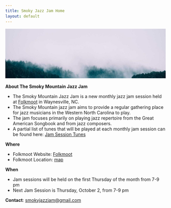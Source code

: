 ```yaml
---
title: Smoky Jazz Jam Home
layout: default
---
```

 
 ![Banner](misty_forest.jpg)

  **About The Smoky Mountain Jazz Jam** 
  - The Smoky Mountain Jazz Jam is a new monthly jazz jam session held at [Folkmoot](https://www.folkmoot.org/) in Waynesville, NC.
  - The Smoky Mountain jazz jam aims to provide a regular gathering place for jazz musicians in the Western North Carolina to play. 
  - The jam focuses primarily on playing jazz repertoire from the Great American Songbook and from jazz composers.
  - A partial list of tunes that will be played at each monthly jam session can be found here: [Jam Session Tunes](jam_tunes)

  **Where**
  - Folkmoot Website: [Folkmoot](https://www.folkmoot.org/) 
  - Folkmoot Location: [map](https://maps.app.goo.gl/KduAxvnix88e4M369)
  
  **When**
  - Jam sessions will be held on the first Thursday of the month from 7-9 pm
  - Next Jam Session is Thursday, October 2, from 7-9 pm 
  
  **Contact**: smokyjazzjam@gmail.com
  
